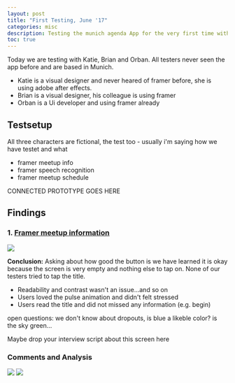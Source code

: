 ```yaml
---
layout: post
title: "First Testing, June '17"
categories: misc
description: Testing the munich agenda App for the very first time with 3 testers in a company environment.
toc: true
---
```


Today we are testing with Katie, Brian and Orban. All testers never seen the app before and are based in Munich.

* Katie is a visual designer and never heared of framer before, she is using adobe after effects.
* Brian is a visual designer, his colleague is using framer
* Orban is a Ui developer and using framer already

## Testsetup

All three characters are fictional, the test too - usually i'm saying how we have testet and what

* framer meetup info
* framer speech recognition
* framer meetup schedule

CONNECTED PROTOTYPE GOES HERE

## Findings 

### 1. [Framer meetup information](https://marieschweiz.github.io/ixd-documentation/#meetup-information)

<img src="../../../../materials/Meetupintro.gif" class="imgright"/>

**Conclusion:** Asking about how good the button is we have learned it is okay because the screen is very empty and nothing else to tap on. None of our testers tried to tap the title.

* Readability and contrast wasn't an issue...and so on
* Users loved the pulse animation and didn't felt stressed
* Users read the title and did not missed any information (e.g. begin)

open questions: we don't know about dropouts, is blue a likeble color? is the sky green...

Maybe drop your interview script about this screen here

### Comments and Analysis

<img src="https://marieschweiz.github.io/ixd-documentation/materials/testing-example.jpg" class="imgleft"/> 

<img src="https://marieschweiz.github.io/ixd-documentation/materials/Meetupintro-analysis.png" class="imgright"/>

